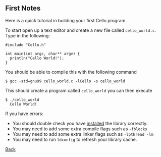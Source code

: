 First Notes
-----------

Here is a quick tutorial in building your first Cello program.

To start open up a text editor and create a new file called `cello_world.c`. Type in the following:

    #include "Cello.h"
    
    int main(int argc, char** argv) {
      println("Cello World!");
    }
    
You should be able to compile this with the following command 

    $ gcc -std=gnu99 cello_world.c -lCello -o cello_world

This should create a program called `cello_world` you can then execute

    $ ./cello_world
      Cello World!

If you have errors:

* You should double check you have [installed](installation) the library correctly.
* You may need to add some extra compile flags such as `-fblocks`
* You may need to add some extra linker flags such as `-lpthread -lm`
* You may need to run `ldconfig` to refresh your library cache.

[Back](/documentation)
